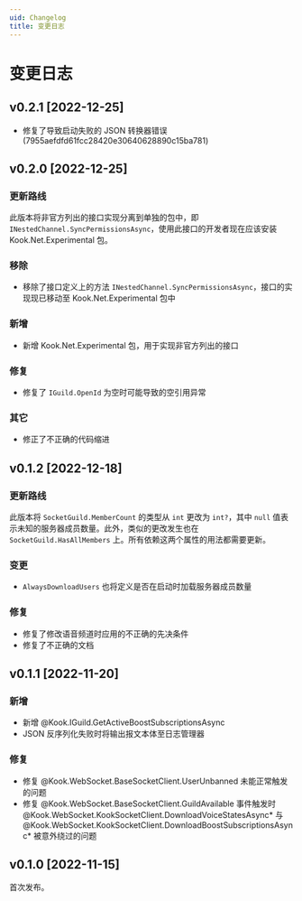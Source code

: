 ```yaml
---
uid: Changelog
title: 变更日志
---
```


# 变更日志

## v0.2.1 [2022-12-25]

- 修复了导致启动失败的 JSON 转换器错误 (7955aefdfd61fcc28420e30640628890c15ba781)

## v0.2.0 [2022-12-25]

### 更新路线

此版本将非官方列出的接口实现分离到单独的包中，即 `INestedChannel.SyncPermissionsAsync`，使用此接口的开发者现在应该安装
Kook.Net.Experimental 包。

### 移除

- 移除了接口定义上的方法 `INestedChannel.SyncPermissionsAsync`，接口的实现现已移动至 Kook.Net.Experimental 包中

### 新增

- 新增 Kook.Net.Experimental 包，用于实现非官方列出的接口

### 修复

- 修复了 `IGuild.OpenId` 为空时可能导致的空引用异常

### 其它

- 修正了不正确的代码缩进

## v0.1.2 [2022-12-18]

### 更新路线

此版本将 `SocketGuild.MemberCount` 的类型从 `int` 更改为 `int?`，其中 `null` 值表示未知的服务器成员数量。此外，类似的更改发生也在
`SocketGuild.HasAllMembers` 上。所有依赖这两个属性的用法都需要更新。

### 变更

- `AlwaysDownloadUsers` 也将定义是否在启动时加载服务器成员数量

### 修复

- 修复了修改语音频道时应用的不正确的先决条件
- 修复了不正确的文档

## v0.1.1 [2022-11-20]

### 新增

- 新增 @Kook.IGuild.GetActiveBoostSubscriptionsAsync
- JSON 反序列化失败时将输出报文本体至日志管理器

### 修复

- 修复 @Kook.WebSocket.BaseSocketClient.UserUnbanned 未能正常触发的问题
- 修复 @Kook.WebSocket.BaseSocketClient.GuildAvailable 事件触发时 @Kook.WebSocket.KookSocketClient.DownloadVoiceStatesAsync*
  与 @Kook.WebSocket.KookSocketClient.DownloadBoostSubscriptionsAsync* 被意外绕过的问题

## v0.1.0 [2022-11-15]

首次发布。
